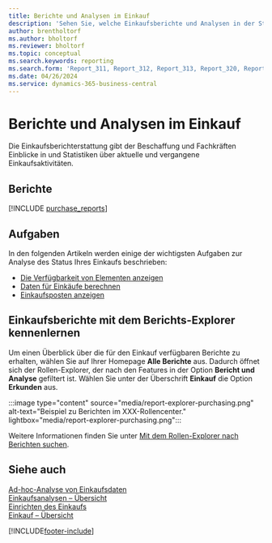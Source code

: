 ```yaml
---
title: Berichte und Analysen im Einkauf
description: 'Sehen Sie, welche Einkaufsberichte und Analysen in der Standardversion von Business Central verfügbar sind, damit Sie Ihr Unternehmen im Auge behalten können.'
author: brentholtorf
ms.author: bholtorf
ms.reviewer: bholtorf
ms.topic: conceptual
ms.search.keywords: reporting
ms.search.form: 'Report_311, Report_312, Report_313, Report_320, Report_709, Report_707, Report_709, Report_714, Report_716, Report_720'
ms.date: 04/26/2024
ms.service: dynamics-365-business-central
---
```

# Berichte und Analysen im Einkauf

Die Einkaufsberichterstattung gibt der Beschaffung und Fachkräften Einblicke in und Statistiken über aktuelle und vergangene Einkaufsaktivitäten.  

## Berichte

[!INCLUDE [purchase_reports](includes/purchase-reports-include.md)]

## Aufgaben

In den folgenden Artikeln werden einige der wichtigsten Aufgaben zur Analyse des Status Ihres Einkaufs beschrieben:

- [Die Verfügbarkeit von Elementen anzeigen](inventory-how-availability-overview.md)  
- [Daten für Einkäufe berechnen](purchasing-date-calculation-for-purchases.md)
- [Einkaufsposten anzeigen](purchasing-how-record-purchases.md#viewing-ledger-entries)

## Einkaufsberichte mit dem Berichts-Explorer kennenlernen

Um einen Überblick über die für den Einkauf verfügbaren Berichte zu erhalten, wählen Sie auf Ihrer Homepage **Alle Berichte** aus. Dadurch öffnet sich der Rollen-Explorer, der nach den Features in der Option **Bericht und Analyse** gefiltert ist. Wählen Sie unter der Überschrift **Einkauf** die Option **Erkunden** aus.

:::image type="content" source="media/report-explorer-purchasing.png" alt-text="Beispiel zu Berichten im XXX-Rollencenter." lightbox="media/report-explorer-purchasing.png":::

Weitere Informationen finden Sie unter [Mit dem Rollen-Explorer nach Berichten suchen](ui-role-explorer.md). 

## Siehe auch

[Ad-hoc-Analyse von Einkaufsdaten](ad-hoc-analysis-purchasing.md)  
[Einkaufsanalysen – Übersicht](purchasing-analytics-overview.md)   
[Einrichten des Einkaufs](purchasing-setup-purchasing.md)  
[Einkauf – Übersicht](purchasing-manage-purchasing.md)  

[!INCLUDE[footer-include](includes/footer-banner.md)]

